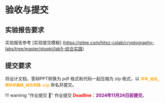 # 验收与提交

## 实验报告要求

实验报告参考 [实验提交模板] (https://gitee.com/hitsz-cslab/cryptography-labs/tree/master/stupkt/lab5-综合实践)


## 提交要求

将设计文档、答辩PPT转换为 pdf 格式和代码一起压缩为 zip 格式，以 <font color=orange>**`学号_姓名_密码学基础_综合实践.zip`**</font> 命名并提交。


!!! warning "作业提交 :calendar:"
    作业提交 <font color = red>**Deadline**</font>：<font color = purple>**2024年11月24日前提交**</font>。
